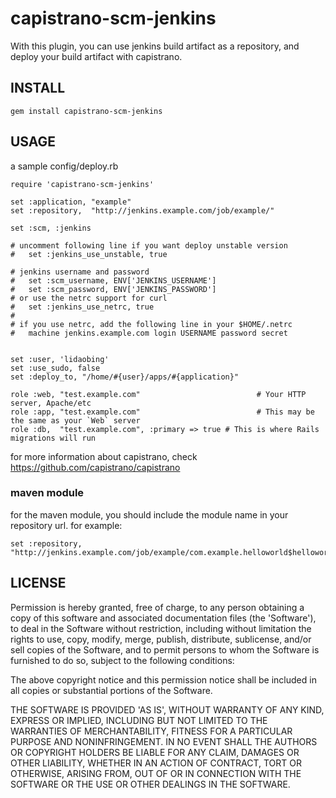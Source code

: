 # capistrano-scm-jenkins

With this plugin, you can use jenkins build artifact as a repository, and
deploy your build artifact with capistrano.

## INSTALL

    gem install capistrano-scm-jenkins

## USAGE

a sample config/deploy.rb

    require 'capistrano-scm-jenkins'

    set :application, "example"
    set :repository,  "http://jenkins.example.com/job/example/"

    set :scm, :jenkins

    # uncomment following line if you want deploy unstable version
    #   set :jenkins_use_unstable, true

    # jenkins username and password
    #   set :scm_username, ENV['JENKINS_USERNAME']
    #   set :scm_password, ENV['JENKINS_PASSWORD']
    # or use the netrc support for curl
    #   set :jenkins_use_netrc, true
    #
    # if you use netrc, add the following line in your $HOME/.netrc
    #   machine jenkins.example.com login USERNAME password secret


    set :user, 'lidaobing'
    set :use_sudo, false
    set :deploy_to, "/home/#{user}/apps/#{application}"

    role :web, "test.example.com"                          # Your HTTP server, Apache/etc
    role :app, "test.example.com"                          # This may be the same as your `Web` server
    role :db,  "test.example.com", :primary => true # This is where Rails migrations will run

for more information about capistrano, check https://github.com/capistrano/capistrano

### maven module

for the maven module, you should include the module name in your repository url. for example:

    set :repository,  "http://jenkins.example.com/job/example/com.example.helloworld$helloworld/"

## LICENSE

Permission is hereby granted, free of charge, to any person obtaining
a copy of this software and associated documentation files (the
'Software'), to deal in the Software without restriction, including
without limitation the rights to use, copy, modify, merge, publish,
distribute, sublicense, and/or sell copies of the Software, and to
permit persons to whom the Software is furnished to do so, subject to
the following conditions:

The above copyright notice and this permission notice shall be
included in all copies or substantial portions of the Software.

THE SOFTWARE IS PROVIDED 'AS IS', WITHOUT WARRANTY OF ANY KIND,
EXPRESS OR IMPLIED, INCLUDING BUT NOT LIMITED TO THE WARRANTIES OF
MERCHANTABILITY, FITNESS FOR A PARTICULAR PURPOSE AND NONINFRINGEMENT.
IN NO EVENT SHALL THE AUTHORS OR COPYRIGHT HOLDERS BE LIABLE FOR ANY
CLAIM, DAMAGES OR OTHER LIABILITY, WHETHER IN AN ACTION OF CONTRACT,
TORT OR OTHERWISE, ARISING FROM, OUT OF OR IN CONNECTION WITH THE
SOFTWARE OR THE USE OR OTHER DEALINGS IN THE SOFTWARE.
